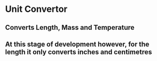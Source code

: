 # Unit Convertor

## Converts Length, Mass and Temperature
## At this stage of development however, for the length it only converts inches and centimetres
